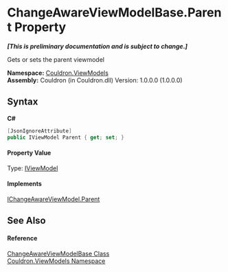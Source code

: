# ChangeAwareViewModelBase.Parent Property 
 _**\[This is preliminary documentation and is subject to change.\]**_

Gets or sets the parent viewmodel

**Namespace:**&nbsp;<a href="N_Couldron_ViewModels">Couldron.ViewModels</a><br />**Assembly:**&nbsp;Couldron (in Couldron.dll) Version: 1.0.0.0 (1.0.0.0)

## Syntax

**C#**<br />
``` C#
[JsonIgnoreAttribute]
public IViewModel Parent { get; set; }
```


#### Property Value
Type: <a href="T_Couldron_ViewModels_IViewModel">IViewModel</a>

#### Implements
<a href="P_Couldron_ViewModels_IChangeAwareViewModel_Parent">IChangeAwareViewModel.Parent</a><br />

## See Also


#### Reference
<a href="T_Couldron_ViewModels_ChangeAwareViewModelBase">ChangeAwareViewModelBase Class</a><br /><a href="N_Couldron_ViewModels">Couldron.ViewModels Namespace</a><br />